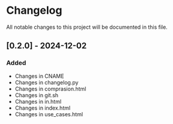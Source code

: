# Changelog

All notable changes to this project will be documented in this file.

## [0.2.0] - 2024-12-02

### Added
- Changes in CNAME
- Changes in changelog.py
- Changes in comprasion.html
- Changes in git.sh
- Changes in in.html
- Changes in index.html
- Changes in use_cases.html

